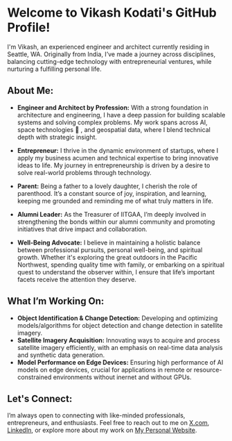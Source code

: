 # Welcome to Vikash Kodati's GitHub Profile!

I'm Vikash, an experienced engineer and architect currently residing in Seattle, WA. Originally from India, I’ve made a journey across disciplines, balancing cutting-edge technology with entrepreneurial ventures, while nurturing a fulfilling personal life.

## About Me:
- **Engineer and Architect by Profession:** With a strong foundation in architecture and engineering, I have a deep passion for building scalable systems and solving complex problems. My work spans across AI, space technologies 🚀 , and geospatial data, where I blend technical depth with strategic insight.

- **Entrepreneur:** I thrive in the dynamic environment of startups, where I apply my business acumen and technical expertise to bring innovative ideas to life. My journey in entrepreneurship is driven by a desire to solve real-world problems through technology.

- **Parent:** Being a father to a lovely daughter, I cherish the role of parenthood. It’s a constant source of joy, inspiration, and learning, keeping me grounded and reminding me of what truly matters in life.

- **Alumni Leader:** As the Treasurer of IITGAA, I’m deeply involved in strengthening the bonds within our alumni community and promoting initiatives that drive impact and collaboration.

- **Well-Being Advocate:** I believe in maintaining a holistic balance between professional pursuits, personal well-being, and spiritual growth. Whether it's exploring the great outdoors in the Pacific Northwest, spending quality time with family, or embarking on a spiritual quest to understand the observer within, I ensure that life’s important facets receive the attention they deserve.

## What I’m Working On:
- **Object Identification & Change Detection:** Developing and optimizing models/algorithms for object detection and change detection in satellite imagery.
- **Satellite Imagery Acquisition:** Innovating ways to acquire and process satellite imagery efficiently, with an emphasis on real-time data analysis and synthetic data generation.
- **Model Performance on Edge Devices:** Ensuring high performance of AI models on edge devices, crucial for applications in remote or resource-constrained environments without inernet and without GPUs.

<!-- ## Key Projects & Contributions: -->
  
## Let's Connect:
I’m always open to connecting with like-minded professionals, entrepreneurs, and enthusiasts. Feel free to reach out to me on [X.com](https://www.x.com), [LinkedIn](https://www.linkedin.com/in/vikashkodati), or explore more about my work on [My Personal Website](https://www.vikashkodati.com).
